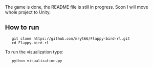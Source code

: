 The game is done, the README file is still in progress.
Soon I will move whole project to Unity.
## How to run
```
   git clone https://github.com/mryt66/Flappy-bird-rl.git
   cd Flappy-bird-rl
```

To run the visualization type:
```
   python visualization.py
```

